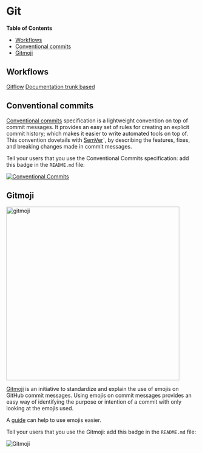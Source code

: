 # Git

**Table of Contents**

- [Workflows](#workflows)
- [Conventional commits](#conventional-commits)
- [Gitmoji](#gitmoji)

## Workflows

[Gitflow](https://www.atlassian.com/git/tutorials/comparing-workflows/gitflow-workflow)
[Documentation trunk based](https://trunkbaseddevelopment.com/)  

## Conventional commits

[Conventional commits](https://www.conventionalcommits.org/en/v1.0.0/) specification is a lightweight convention on top of commit messages. It provides an easy set of rules for creating an explicit commit history; which makes it easier to write automated tools on top of.
This convention dovetails with [SemVer](https://semver.org/)`, by describing the features, fixes, and breaking changes made in commit messages.

Tell your users that you use the Conventional Commits specification: add this badge in the `README.md` file:

[![Conventional Commits](https://img.shields.io/badge/Conventional%20Commits-1.0.0-yellow.svg)](https://conventionalcommits.org)

## Gitmoji

<img src="https://cloud.githubusercontent.com/assets/7629661/20073135/4e3db2c2-a52b-11e6-85e1-661a8212045a.gif" width="456" alt="gitmoji">

[Gitmoji](https://github.com/carloscuesta/gitmoji/) is an initiative to standardize and explain the use of emojis on GitHub commit messages.
Using emojis on commit messages provides an easy way of identifying the purpose or intention of a commit with only looking at the emojis used.

A [guide](https://gitmoji.carloscuesta.me/) can help to use emojis easier.

Tell your users that you use the Gitmoji: add this badge in the `README.md` file:

<img src="https://img.shields.io/badge/gitmoji-%20😜%20😍-FFDD67.svg?style=flat-square" alt="Gitmoji">
